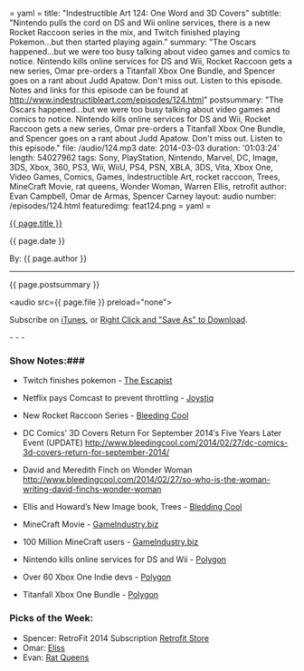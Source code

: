= yaml =
title: "Indestructible Art 124: One Word and 3D Covers"
subtitle: "Nintendo pulls the cord on DS and Wii online services, there is a new Rocket Raccoon series in the mix, and Twitch finished playing Pokemon...but then started playing again."
summary: "The Oscars happened...but we were too busy talking about video games and comics to notice. Nintendo kills online services for DS and Wii, Rocket Raccoon gets a new series, Omar pre-orders a Titanfall Xbox One Bundle, and Spencer goes on a rant about Judd Apatow. Don't miss out. Listen to this episode. Notes and links for this episode can be found at http://www.indestructibleart.com/episodes/124.html"
postsummary: "The Oscars happened...but we were too busy talking about video games and comics to notice. Nintendo kills online services for DS and Wii, Rocket Raccoon gets a new series, Omar pre-orders a Titanfall Xbox One Bundle, and Spencer goes on a rant about Judd Apatow. Don't miss out. Listen to this episode."
file: /audio/124.mp3
date: 2014-03-03
duration: '01:03:24'
length: 54027962
tags: Sony, PlayStation, Nintendo, Marvel, DC, Image, 3DS, Xbox, 360, PS3, Wii, WiiU, PS4, PSN, XBLA, 3DS, Vita, Xbox One, Video Games, Comics, Games, Indestructible Art, rocket raccoon, Trees, MineCraft Movie, rat queens, Wonder Woman, Warren Ellis, retrofit
author: Evan Campbell, Omar de Armas, Spencer Carney
layout: audio
number: /episodes/124.html
featuredimg: feat124.png
= yaml =

<a href="{{ page.url }}" class='postTitleLink'><p class='postTitle'>{{ page.title }}</p></a>
<p class='postPublished'>{{ page.date }}</p>
<p class='postAuthor'>By: {{ page.author }}</p>
<hr>

<p class='podcastSummary'>{{ page.postsummary }}</p>

<audio src={{ page.file }} preload="none"></audio>
<p class='subLinks'>Subscribe on <a href='http://bit.ly/iapodcast'>iTunes</a>, or <a href={{ page.file }}>Right Click and "Save As" to Download</a>.</p>
- - -

### Show Notes:###
* Twitch finishes pokemon - [The Escapist](http://www.escapistmagazine.com/news/view/132587-Twitch-Plays-Pokemon-Somehow-Manages-to-Beat-The-Game-Update)

* Netflix pays Comcast to prevent throttling -
[Joystiq](http://www.joystiq.com/2014/02/23/netflix-to-pay-comcast-for-better-connection-and-speed/?ncid=rss_truncated)

* New Rocket Raccoon Series - [Bleeding Cool](http://www.bleedingcool.com/2014/02/27/a-new-rocket-raccon-series-from-skottie-young-starting-in-july/)

* DC Comics’ 3D Covers Return For September 2014′s Five Years Later Event (UPDATE) http://www.bleedingcool.com/2014/02/27/dc-comics-3d-covers-return-for-september-2014/

* David and Meredith Finch on Wonder Woman http://www.bleedingcool.com/2014/02/27/so-who-is-the-woman-writing-david-finchs-wonder-woman

* Ellis and Howard’s New Image book, Trees -  [Bledding Cool](http://www.bleedingcool.com/2014/02/25/warren-ellis-and-jason-howards-trees-from-image-for-may/)

* MineCraft Movie - [GameIndustry.biz](http://www.gamesindustry.biz/articles/2014-02-28-minecraft-movie-in-works-at-warner-bros)

* 100 Million MineCraft users - [GameIndustry.biz](http://www.gamesindustry.biz/articles/2014-02-26-minecraft-hits-100m-registered-users)

* Nintendo kills online services for DS and Wii - [Polygon](http://www.polygon.com/2014/2/26/5452114/nintendo-killing-nintendo-wi-fi-connection-service-for-ds-and-wii-may)

* Over 60 Xbox One Indie devs - [Polygon](http://www.polygon.com/2014/2/27/5453172/new-id-xbox-developers-first-games-in-certification)

* Titanfall Xbox One Bundle - [Polygon](http://www.polygon.com/2014/2/24/5441924/titanfall-xbox-one-console-bundle-coming-march-11)

### Picks of the Week: ###
* Spencer: RetroFit 2014 Subscription [Retrofit Store](http://retrofit.storenvy.com/collections/29642-all-products/products/4944808-retrofit-2014-full-year-subscription-january-december)
* Omar: [Eliss](http://www.toucheliss.com)
* Evan: [Rat Queens](https://imagecomics.com/comics/series/rat-queens)

